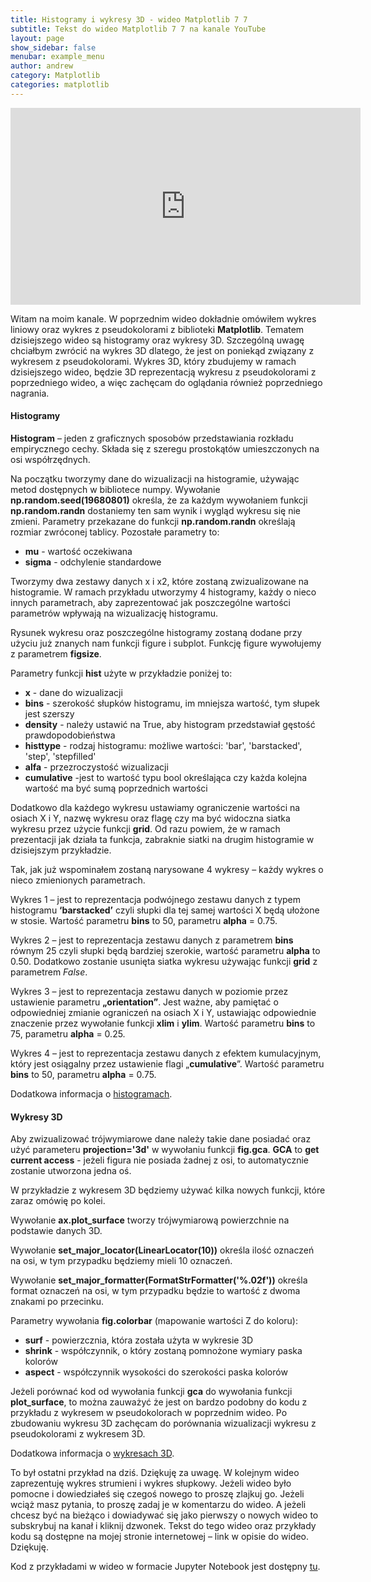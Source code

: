 ```yaml
---
title: Histogramy i wykresy 3D - wideo Matplotlib 7 7
subtitle: Tekst do wideo Matplotlib 7 7 na kanale YouTube
layout: page
show_sidebar: false
menubar: example_menu
author: andrew
category: Matplotlib
categories: matplotlib
---
```


<center>
<iframe width="560" height="315" src="https://www.youtube.com/embed/LbVQpWmuaC8" frameborder="0" allow="accelerometer; autoplay; encrypted-media; gyroscope; picture-in-picture" allowfullscreen></iframe>
</center>

Witam na moim kanale. W poprzednim wideo dokładnie omówiłem wykres liniowy oraz wykres z pseudokolorami z biblioteki **Matplotlib**. Tematem dzisiejszego wideo są histogramy oraz wykresy 3D. Szczególną uwagę chciałbym zwrócić na wykres 3D dlatego, że jest on poniekąd związany z wykresem z pseudokolorami. Wykres 3D, który zbudujemy w ramach dzisiejszego wideo, będzie 3D reprezentacją wykresu z pseudokolorami z poprzedniego wideo, a więc zachęcam do oglądania również poprzedniego nagrania.

#### **Histogramy**

**Histogram** – jeden z graficznych sposobów przedstawiania rozkładu empirycznego cechy. Składa się z szeregu prostokątów umieszczonych na osi współrzędnych. 

Na początku tworzymy dane do wizualizacji na histogramie, używając metod dostępnych w bibliotece numpy. Wywołanie **np.random.seed(19680801)** określa, że za każdym wywołaniem funkcji **np.random.randn** dostaniemy ten sam wynik i wygląd wykresu się nie zmieni. Parametry przekazane do funkcji **np.random.randn** określają rozmiar zwróconej tablicy. Pozostałe parametry to:
-	**mu** - wartość oczekiwana
-	**sigma** - odchylenie standardowe

Tworzymy dwa zestawy danych x i x2, które zostaną zwizualizowane na histogramie. W ramach przykładu utworzymy 4 histogramy, każdy o nieco innych parametrach, aby zaprezentować jak poszczególne wartości parametrów wpływają na wizualizację histogramu. 

Rysunek wykresu oraz poszczególne histogramy zostaną dodane przy użyciu już znanych nam funkcji figure i subplot. Funkcję figure wywołujemy z parametrem **figsize**.

Parametry funkcji **hist** użyte w przykładzie poniżej to:
-	**x** - dane do wizualizacji
-	**bins** - szerokość słupków histogramu, im mniejsza wartość, tym słupek jest szerszy
-	**density** - należy ustawić na True, aby histogram przedstawiał gęstość prawdopodobieństwa
-	**histtype** - rodzaj histogramu: możliwe wartości: 'bar', 'barstacked', 'step', 'stepfilled'
-	**alfa** - przezroczystość wizualizacji
-	**cumulative** -jest to wartość typu bool określająca czy każda kolejna wartość ma być sumą poprzednich wartości

Dodatkowo dla każdego wykresu ustawiamy ograniczenie wartości na osiach X i Y, nazwę wykresu oraz flagę czy ma być widoczna siatka wykresu przez użycie funkcji **grid**. Od razu powiem, że w ramach prezentacji jak działa ta funkcja, zabraknie siatki na drugim histogramie w dzisiejszym przykładzie.

Tak, jak już wspominałem zostaną narysowane 4 wykresy – każdy wykres o nieco zmienionych parametrach.

Wykres 1 – jest to reprezentacja podwójnego zestawu danych z typem histogramu **‘barstacked’** czyli słupki dla tej samej wartości X będą ułożone w stosie. Wartość parametru **bins** to 50, parametru **alpha** = 0.75.

Wykres 2 – jest to reprezentacja zestawu danych z parametrem **bins** równym 25 czyli słupki będą bardziej szerokie, wartość parametru **alpha** to 0.50. Dodatkowo zostanie usunięta siatka wykresu używając funkcji **grid** z parametrem _False_.

Wykres 3 – jest to reprezentacja zestawu danych w poziomie przez ustawienie parametru **„orientation”**. Jest ważne, aby pamiętać o odpowiedniej zmianie ograniczeń na osiach X i Y, ustawiając odpowiednie znaczenie przez wywołanie funkcji **xlim** i **ylim**. Wartość parametru **bins** to 75, parametru **alpha** = 0.25.

Wykres 4 – jest to reprezentacja zestawu danych z efektem kumulacyjnym, który jest osiągalny przez ustawienie flagi „**cumulative**”. Wartość parametru **bins** to 50, parametru **alpha** = 0.75.

Dodatkowa informacja o <a href="https://matplotlib.org/api/_as_gen/matplotlib.pyplot.hist.html" target="_blank">histogramach</a>.

#### **Wykresy 3D**

Aby zwizualizować trójwymiarowe dane należy takie dane posiadać oraz użyć parameteru **projection='3d'** w wywołaniu funkcji **fig.gca**. **GCA** to **get current access** - jeżeli figura nie posiada żadnej z osi, to automatycznie zostanie utworzona jedna oś.

W przykładzie z wykresem 3D będziemy używać kilka nowych funkcji, które zaraz omówię po kolei.

Wywołanie **ax.plot_surface** tworzy trójwymiarową powierzchnie na podstawie danych 3D.

Wywołanie **set_major_locator(LinearLocator(10))** określa ilość oznaczeń na osi, w tym przypadku będziemy mieli 10 oznaczeń.

Wywołanie **set_major_formatter(FormatStrFormatter('%.02f'))** określa format oznaczeń na osi, w tym przypadku będzie to wartość z dwoma znakami po przecinku.

Parametry wywołania **fig.colorbar** (mapowanie wartości Z do koloru):
-	**surf** - powierzcznia, która została użyta w wykresie 3D
-	**shrink** - współczynnik, o który zostaną pomnożone wymiary paska kolorów
-	**aspect** - współczynnik wysokości do szerokości paska kolorów

Jeżeli porównać kod od wywołania funkcji **gca** do wywołania funkcji **plot_surface**, to można zauważyć że jest on bardzo podobny do kodu z przykładu z wykresem w pseudokolorach w poprzednim wideo. Po zbudowaniu wykresu 3D zachęcam do porównania wizualizacji wykresu z pseudokolorami z wykresem 3D.

Dodatkowa informacja o <a href="https://matplotlib.org/tutorials/toolkits/mplot3d.html#toolkit-mplot3d-tutorial" target="_blank">wykresach 3D</a>.

To był ostatni przykład na dziś. Dziękuję za uwagę. W kolejnym wideo zaprezentuję wykres strumieni i wykres słupkowy. Jeżeli wideo było pomocne i dowiedziałeś się czegoś nowego to proszę zlajkuj go. Jeżeli wciąż masz pytania, to proszę zadaj je w komentarzu do wideo. A jeżeli chcesz być na bieżąco i dowiadywać się jako pierwszy o nowych wideo to subskrybuj na kanał i kliknij dzwonek. Tekst do tego wideo oraz przykłady kodu są dostępne na mojej stronie internetowej – link w opisie do wideo. Dziękuję.

Kod z przykładami w wideo w formacie Jupyter Notebook jest dostępny <a href="/assets/code/code_script_matplotlib_wideo_7.ipynb" download>tu</a>.

